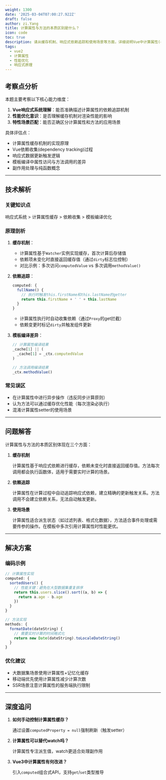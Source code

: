 ```yaml
---
weight: 1300
date: '2025-03-04T07:00:27.922Z'
draft: false
author: zi.Yang
title: 计算属性与方法的本质区别是什么？
icon: code
toc: true
description: 请从缓存机制、响应式依赖追踪和使用场景等方面，详细说明Vue中计算属性(computed)与方法(methods)的核心区别。
tags:
  - vue2
  - 计算属性
  - 性能优化
  - 响应式原理
---
```


## 考察点分析

本题主要考察以下核心能力维度：

1. **Vue响应式系统理解**：能否准确描述计算属性的依赖追踪机制
2. **性能优化意识**：是否理解缓存机制对渲染性能的影响
3. **特性场景匹配**：能否正确区分计算属性和方法的应用场景

具体评估点：

- 计算属性缓存机制的实现原理
- Vue依赖收集(dependency tracking)过程
- 响应式数据更新触发逻辑
- 模板编译中属性访问与方法调用的差异
- 副作用处理与纯函数概念

---

## 技术解析

### 关键知识点

响应式系统 > 计算属性缓存 > 依赖收集 > 模板编译优化

### 原理剖析

1. **缓存机制**：

   - 计算属性基于`Watcher`实例实现缓存，首次计算后存储值
   - 依赖项未变化时直接返回缓存值（通过`dirty`标志位控制）
   - 对比示例：多次访问`computedValue` vs 多次调用`methodValue()`

2. **依赖追踪**：

   ```javascript
   computed: {
     fullName() { 
       // 执行时触发this.firstName和this.lastName的getter
       return this.firstName + ' ' + this.lastName 
     }
   }
   ```

   - 计算属性执行时自动收集依赖（通过`Proxy`的get拦截）
   - 依赖变更时标记`dirty`并触发组件更新

3. **模板编译差异**：

   ```javascript
   // 计算属性编译结果
   _cache[1] || (
     _cache[1] = _ctx.computedValue
   )
   
   // 方法调用编译结果
   _ctx.methodValue()
   ```

### 常见误区

- 在计算属性中进行异步操作（违反同步计算原则）
- 认为方法可以通过缓存优化性能（每次渲染必执行）
- 混淆计算属性setter的使用场景

---

## 问题解答

计算属性与方法的本质区别体现在三个方面：

1. **缓存机制**  

    计算属性基于响应式依赖进行缓存，依赖未变化时直接返回缓存值。方法每次调用都会执行函数体，适用于需要实时计算的场景。

2. **依赖追踪**  

    计算属性在计算过程中自动追踪响应式依赖，建立精确的更新触发关系。方法调用不会建立依赖关系，无法自动触发更新。

3. **使用场景**  

    计算属性适合派生状态（如过滤列表、格式化数据），方法适合事件处理或需要传参的操作。在模板中多次引用计算属性时性能更优。

---

## 解决方案

### 编码示例

```javascript
// 计算属性实现
computed: {
  sortedUsers() {
    // 性能关键：避免在大型数据集重复排序
    return this.users.slice().sort((a, b) => {
      return a.age - b.age
    })
  }
}

// 方法实现
methods: {
  formatDate(dateString) {
    // 需要实时计算的时间格式化
    return new Date(dateString).toLocaleDateString()
  }
}
```

### 优化建议

- 大数据集场景使用计算属性+记忆化缓存
- 移动端优先使用计算属性减少计算次数
- SSR场景注意计算属性的服务端执行限制

---

## 深度追问

1. **如何手动控制计算属性缓存？**  

    通过设置`computedProperty = null`强制刷新（触发setter）

2. **计算属性可以替代watch吗？**  

    计算属性专注派生值，watch更适合处理副作用

3. **Vue3中计算属性有何改进？**  

    引入`computed`组合式API，支持`get`/`set`类型推导
